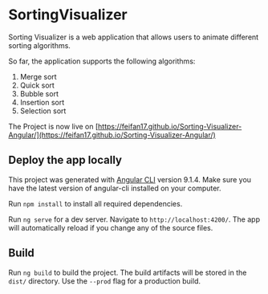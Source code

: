 # SortingVisualizer

Sorting Visualizer is a web application that allows users to animate different sorting
algorithms.

So far, the application supports the following algorithms:

1. Merge sort
2. Quick sort
3. Bubble sort
4. Insertion sort
5. Selection sort

The Project is now live on [https://feifan17.github.io/Sorting-Visualizer-Angular/](https://feifan17.github.io/Sorting-Visualizer-Angular/)

## Deploy the app locally

This project was generated with [Angular CLI](https://github.com/angular/angular-cli) version 9.1.4. Make sure you have the latest version of angular-cli installed on your
computer.

Run `npm install` to install all required dependencies.

Run `ng serve` for a dev server. Navigate to `http://localhost:4200/`. The app will automatically reload if you change any of the source files.

## Build

Run `ng build` to build the project. The build artifacts will be stored in the `dist/` directory. Use the `--prod` flag for a production build.


